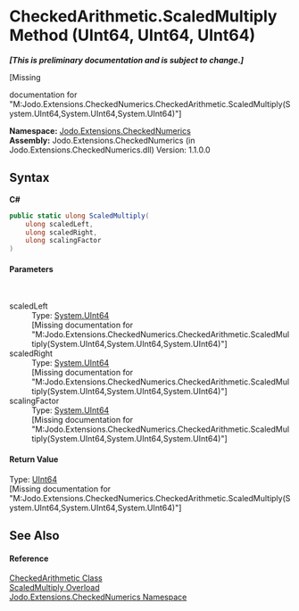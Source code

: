 # CheckedArithmetic.ScaledMultiply Method (UInt64, UInt64, UInt64)
 _**\[This is preliminary documentation and is subject to change.\]**_

\[Missing <summary> documentation for "M:Jodo.Extensions.CheckedNumerics.CheckedArithmetic.ScaledMultiply(System.UInt64,System.UInt64,System.UInt64)"\]

**Namespace:**&nbsp;<a href="N_Jodo_Extensions_CheckedNumerics">Jodo.Extensions.CheckedNumerics</a><br />**Assembly:**&nbsp;Jodo.Extensions.CheckedNumerics (in Jodo.Extensions.CheckedNumerics.dll) Version: 1.1.0.0

## Syntax

**C#**<br />
``` C#
public static ulong ScaledMultiply(
	ulong scaledLeft,
	ulong scaledRight,
	ulong scalingFactor
)
```


#### Parameters
&nbsp;<dl><dt>scaledLeft</dt><dd>Type: <a href="https://docs.microsoft.com/dotnet/api/system.uint64" target="_blank" rel="noopener noreferrer">System.UInt64</a><br />\[Missing <param name="scaledLeft"/> documentation for "M:Jodo.Extensions.CheckedNumerics.CheckedArithmetic.ScaledMultiply(System.UInt64,System.UInt64,System.UInt64)"\]</dd><dt>scaledRight</dt><dd>Type: <a href="https://docs.microsoft.com/dotnet/api/system.uint64" target="_blank" rel="noopener noreferrer">System.UInt64</a><br />\[Missing <param name="scaledRight"/> documentation for "M:Jodo.Extensions.CheckedNumerics.CheckedArithmetic.ScaledMultiply(System.UInt64,System.UInt64,System.UInt64)"\]</dd><dt>scalingFactor</dt><dd>Type: <a href="https://docs.microsoft.com/dotnet/api/system.uint64" target="_blank" rel="noopener noreferrer">System.UInt64</a><br />\[Missing <param name="scalingFactor"/> documentation for "M:Jodo.Extensions.CheckedNumerics.CheckedArithmetic.ScaledMultiply(System.UInt64,System.UInt64,System.UInt64)"\]</dd></dl>

#### Return Value
Type: <a href="https://docs.microsoft.com/dotnet/api/system.uint64" target="_blank" rel="noopener noreferrer">UInt64</a><br />\[Missing <returns> documentation for "M:Jodo.Extensions.CheckedNumerics.CheckedArithmetic.ScaledMultiply(System.UInt64,System.UInt64,System.UInt64)"\]

## See Also


#### Reference
<a href="T_Jodo_Extensions_CheckedNumerics_CheckedArithmetic">CheckedArithmetic Class</a><br /><a href="Overload_Jodo_Extensions_CheckedNumerics_CheckedArithmetic_ScaledMultiply">ScaledMultiply Overload</a><br /><a href="N_Jodo_Extensions_CheckedNumerics">Jodo.Extensions.CheckedNumerics Namespace</a><br />